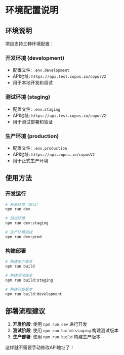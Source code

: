 # 环境配置说明

## 环境说明

项目支持三种环境配置：

### 开发环境 (development)
- 配置文件: `.env.development`
- API地址: `https://api.test.copus.io/copusV2`
- 用于本地开发和调试

### 测试环境 (staging)
- 配置文件: `.env.staging`
- API地址: `https://api.test.copus.io/copusV2`
- 用于测试部署和验证

### 生产环境 (production)
- 配置文件: `.env.production`
- API地址: `https://api.copus.io/copusV2`
- 用于正式生产环境

## 使用方法

### 开发运行
```bash
# 开发环境（默认）
npm run dev

# 测试环境
npm run dev:staging

# 生产环境测试
npm run dev:prod
```

### 构建部署
```bash
# 构建生产版本
npm run build

# 构建测试版本
npm run build:staging

# 构建开发版本
npm run build:development
```

## 部署流程建议

1. **开发阶段**: 使用 `npm run dev` 进行开发
2. **测试阶段**: 使用 `npm run build:staging` 构建测试版本
3. **生产部署**: 使用 `npm run build` 构建生产版本

这样就不需要手动修改API地址了！